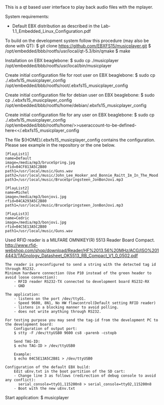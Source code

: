 This is a qt based user interface to play back audio files with the mplayer.

System requirements:
- Default EBX distribution as described in the Lab-1.1_Embedded_Linux_Configuration.pdf

To build on the development system follow this procedure (may also be done with QT):
    $ git clone https://github.com/EBXFS15/musicplayer.git
    $ /opt/embedded/bbb/rootfs/usr/local/qt-5.3/bin/qmake
    $ make

Installation on EBX beaglebone:
    $ sudo cp ./musicplayer /opt/embedded/bbb/rootfs/usr/local/bin/musicplayer


Create initial configuration file for root user on EBX beaglebone:
    $ sudo cp ./.ebxfs15_musicplayer_config /opt/embedded/bbb/rootfs/root/.ebxfs15_musicplayer_config

Create initial configuration file for debian user on EBX beaglebone:
    $ sudo cp ./.ebxfs15_musicplayer_config /opt/embedded/bbb/rootfs/home/debian/.ebxfs15_musicplayer_config

Create initial configuration file for any user on EBX beaglebone:
    $ sudo cp ./.ebxfs15_musicplayer_config /opt/embedded/bbb/rootfs/home/>>useraccount-to-be-defined-here<</.ebxfs15_musicplayer_config


The file ${HOME}/.ebxfs15_musicplayer_config contains the configuration. Please see example in the repository or the one below.

    [PlayList1]
    name=Default
    image=/media/mp3/bruceSpring.jpg
    rfid=04CF813A5C2B80
    path1=/usr/local/music/Guns.wav
    path2=/usr/local/music/John_Lee_Hooker_and_Bonnie_Raitt_Im_In_The_Mood.wav
    path3=/usr/local/music/BruceSpringsteen_JonBonJovi.mp3

    [PlayList2]
    name=Michel
    image=/media/mp3/bonjovi.jpg
    rfid=04CA293A5C2B80
    path1=/usr/local/music/BruceSpringsteen_JonBonJovi.mp3

    [PlayList3]
    name=Cedric
    image=/media/mp3/bonjovi.jpg
    rfid=04C5E13A5C2B80
    path1=/usr/local/music/Guns.wav


Used RFID reader is a MILFARE OMNIKEY(R) 5513 Reader Board Compact.
    http://www.rfid-webshop.com/shop/download/Reader/HF%2013.56%20MHz/ACG/ISO%2014443/TAGnology_Datasheet_OK5513_RB_Compact_V1_0_0502.pdf

    The reader is preconfigured to send a string with the detected tag id through RS232.
    Minimum hardware connection (Use P10 instead of the green header to avoid loose connection):
        - RFID reader RS232-TX connected to development board RS232-RX
        - GND

    The application:
        - listens on the port /dev/ttyO1.
        - Speed 9600, 8N1, No HW flowcontrol(Default setting RFID reader)
        - listens in a blocking manner to avoid polling.
        - does not write anything through RS232.

    For testing purpose you may send the tag-id from the development PC to the development board:
        Configuration of output port:
        $ stty -F /dev/ttyUSB0 9600 cs8 -parenb -cstopb

        Send TAG-ID:
        $ echo TAG-ID > /dev/ttyUSB0

        Example:
        $ echo 04C5E13A5C2B81 > /dev/ttyUSB0

    Configuration of the default EBX build:
        Edit uEnv.txt in the boot partition of the SD cart:
        - Change line 3 as follows (redirection of debug console to avoid any conflict):
          serial_console=ttyO1,115200n8 > serial_console=ttyO2,115200n8
        - Boot with the new uEnv.txt


Start application:
    $ musicplayer
